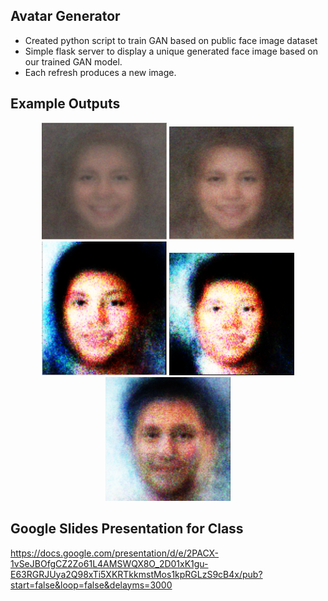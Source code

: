 ## Avatar Generator
- Created python script to train GAN based on public face image dataset
- Simple flask server to display a unique generated face image based on our trained GAN model.
- Each refresh produces a new image.

## Example Outputs

<p align="center">
  <img src="./example_images/face1.PNG" alt="Feature Image 1" width="200"/>
  <img src="./example_images/face2.PNG" alt="Feature Image 2" width="200"/>
  <img src="./example_images/face3.PNG" alt="Feature Image 3" width="200"/>
  <img src="./example_images/face4.PNG" alt="Feature Image 3" width="200"/>
  <img src="./example_images/face5.PNG" alt="Feature Image 3" width="200"/>
</p>


## Google Slides Presentation for Class

https://docs.google.com/presentation/d/e/2PACX-1vSeJBOfgCZ2Zo61L4AMSWQX8O_2D01xK1gu-E63RGRJUya2Q98xTi5XKRTkkmstMos1kpRGLzS9cB4x/pub?start=false&loop=false&delayms=3000
